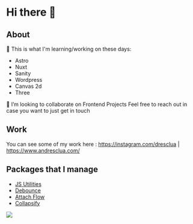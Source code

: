 # Hi there 👋
## About

🤔 This is what I'm learning/working on these days:
 - Astro
 - Nuxt
 - Sanity
 - Wordpress
 - Canvas 2d
 - Three

👯 I’m looking to collaborate on Frontend Projects 
Feel free to reach out in case you want to just get in touch

## Work
You can see some of my work here : https://instagram.com/dresclua | https://www.andresclua.com/

## Packages that I manage
- [JS Utilities](https://www.npmjs.com/package/@andresclua/jsutil)
- [Debounce](https://www.npmjs.com/package/@andresclua/debounce-throttle)
- [Attach Flow](https://www.npmjs.com/package/attachflow)
- [Collapsify](https://www.npmjs.com/package/@terrahq/collapsify)

![](https://komarev.com/ghpvc/?username=andresclua&color=green)

